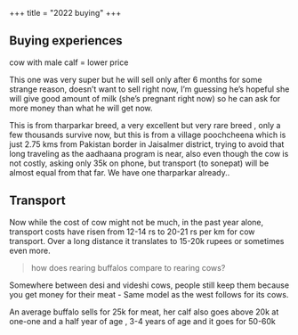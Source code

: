+++
title = "2022 buying"
+++



## Buying experiences
cow with male calf = lower price

This one was very super but he will sell only after 6 months for some strange reason, doesn’t want to sell right now, I’m guessing he’s hopeful she will give good amount of milk (she’s pregnant right now) so he can ask for more money than what he will get now.

This is from tharparkar breed, a very excellent but very rare breed , only a few thousands survive now, but this is from a village poochcheena which is just 2.75 kms from Pakistan border in Jaisalmer district, trying to avoid that long traveling as the aadhaana program is near, also even though the cow is not costly, asking only 35k on phone, but transport (to sonepat) will be almost equal from that far. We have one tharparkar already.. 

## Transport
Now while the cost of cow might not be much, in the past year alone, transport costs have risen from 12-14 rs to 20-21 rs per km for cow transport. Over a long distance it translates to 15-20k rupees or sometimes even more.




> how does rearing buffalos compare to rearing cows?

Somewhere between desi and videshi cows, people still keep them because you get money for their meat - Same model as the west follows for its cows.

An average buffalo sells for 25k for meat, her calf also goes above 20k at one-one and a half year of age , 3-4 years of age and it goes for 50-60k



